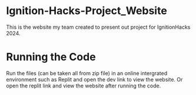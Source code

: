 # Ignition-Hacks-Project_Website

This is the website my team created to present out project for IgnitionHacks 2024.

# Running the Code

Run the files (can be taken all from zip file) in an online intergrated environment such as Replit and open the dev link to view the website. Or open the replit link and view the website after running the code.
